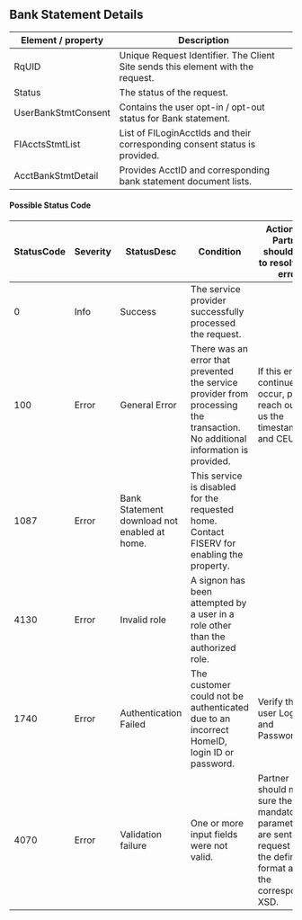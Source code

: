 ## Bank Statement Details

| Element / property | Description |
| --- | --- |
| RqUID | Unique Request Identifier. The Client Site sends this element with the request. |
| Status | The status of the request. |
| UserBankStmtConsent | Contains the user opt-in / opt-out status for Bank statement. |
| FIAcctsStmtList | List of FILoginAcctIds and their corresponding consent status is provided. |
| AcctBankStmtDetail | Provides AcctID and corresponding bank statement document lists. |

#### Possible Status Code

| StatusCode | Severity | StatusDesc | Condition | Action API Partner should take to resolve the error |
| --- | --- | --- | --- | --- |
| 0 | Info | Success | The service provider successfully processed the request. | | 
| 100 | Error | General Error | There was an error that prevented the service provider from processing the transaction. No additional information is provided. | If this error continues to occur, please reach out to us the timestamp and CEUserId. |
| 1087 | Error | Bank Statement download not enabled at home. | This service is disabled for the requested home. Contact FISERV for enabling the property. | |
| 4130 | Error | Invalid role | A signon has been attempted by a user in a role other than the authorized role. | |
| 1740 | Error | Authentication Failed | The customer could not be authenticated due to an incorrect HomeID, login ID or password. | Verify the user Login ID and Password. |
| 4070 | Error | Validation failure | One or more input fields were not valid. | Partner should make sure the mandatory parameters are sent in the request and in the defined format as in the corresponding XSD. |
